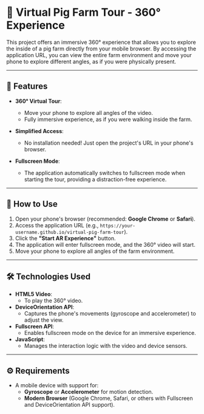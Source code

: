 # 🐖 Virtual Pig Farm Tour - 360° Experience

This project offers an immersive 360° experience that allows you to explore the inside of a pig farm directly from your mobile browser. By accessing the application URL, you can view the entire farm environment and move your phone to explore different angles, as if you were physically present.

---

## 🚀 Features

- **360° Virtual Tour**:
  - Move your phone to explore all angles of the video.
  - Fully immersive experience, as if you were walking inside the farm.

- **Simplified Access**:
  - No installation needed! Just open the project's URL in your phone's browser.

- **Fullscreen Mode**:
  - The application automatically switches to fullscreen mode when starting the tour, providing a distraction-free experience.

---

## 📱 How to Use

1. Open your phone's browser (recommended: **Google Chrome** or **Safari**).
2. Access the application URL (e.g., `https://your-username.github.io/virtual-pig-farm-tour`).
3. Click the **"Start AR Experience"** button.
4. The application will enter fullscreen mode, and the 360° video will start.
5. Move your phone to explore all angles of the farm environment.

---

## 🛠️ Technologies Used

- **HTML5 Video**:
  - To play the 360° video.
- **DeviceOrientation API**:
  - Captures the phone's movements (gyroscope and accelerometer) to adjust the view.
- **Fullscreen API**:
  - Enables fullscreen mode on the device for an immersive experience.
- **JavaScript**:
  - Manages the interaction logic with the video and device sensors.

---

## ⚙️ Requirements

- A mobile device with support for:
  - **Gyroscope** or **Accelerometer** for motion detection.
  - **Modern Browser** (Google Chrome, Safari, or others with Fullscreen and DeviceOrientation API support).
